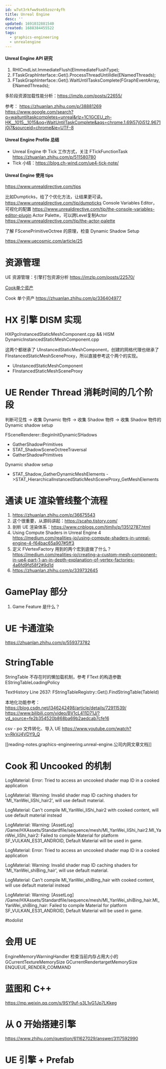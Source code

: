 ```yaml
---
id: w7ut3rkfww9seb5zozr4yfh
title: Unreal Engine
desc: ''
updated: 1691032881540
created: 1688384455522
tags:
  - graphics-engineering
  - unrealengine
---
```


#### Unreal Engine API 研究

1. RHICmdList.ImmediateFlush(EImmediateFlushType);
2. FTaskGraphInterface::Get().ProcessThreadUntilIdle(ENamedThreads);
3. FTaskGraphInterface::Get().WaitUntilTasksComplete(FGraphEventArray, ENamedThreads);

多阶段资源加载性能分析：https://imzlp.com/posts/22655/


参考：
https://zhuanlan.zhihu.com/p/38881269
https://www.google.com/search?q=waituntiltaskcompletes+unreal&rlz=1C1GCEU_zh-HK__1015__1015&oq=WaitUntilTaskComplete&aqs=chrome.1.69i57j0i512.9671j0j7&sourceid=chrome&ie=UTF-8

#### Unreal Engine Profile 总结

- Unreal Engine 中 Tick 工作方式，关注 FTickFunctionTask https://zhuanlan.zhihu.com/p/511580780
- Tick 小结：https://blog.ch-wind.com/ue4-tick-note/

#### Unreal Engine 使用 tips

https://www.unrealdirective.com/tips

比如Dumpticks，给了个优化方法，让结果更可读。
https://www.unrealdirective.com/tip/dumpticks
Console Variables Editor，可视化的配置
https://www.unrealdirective.com/tip/the-console-variables-editor-plugin
Actor Palette，可以跨Level复制Actor
https://www.unrealdirective.com/tip/the-actor-palette

了解 FScenePrimitiveOctree 的原理，检查 Dynamic Shadow Setup

https://www.uecosmic.com/article/25

# 资源管理
UE 资源管理：引擎打包资源分析 https://imzlp.com/posts/22570/

[Cook单个资产](https://www.google.com/search?q=ue4+cook%E5%8D%95%E4%B8%AA%E8%B5%84%E6%BA%90&newwindow=1&sxsrf=APwXEdevoQxk42zK8XAfi3yCd3LdtrJ-bw%3A1687354094986&ei=7vqSZM3gO6WF2roPwdurGA&oq=UE+%E7%83%98%E5%9F%B9&gs_lcp=Cgxnd3Mtd2l6LXNlcnAQARgCMgoIABBHENYEELADMgoIABBHENYEELADMgoIABBHENYEELADMgoIABBHENYEELADMgoIABBHENYEELADMgoIABBHENYEELADMgoIABBHENYEELADMgoIABBHENYEELADMgoIABBHENYEELADMgoIABBHENYEELADSgQIQRgAUABYAGC3BmgBcAF4AIABAIgBAJIBAJgBAMABAcgBCg&sclient=gws-wiz-serp)

Cook 单个资产 https://zhuanlan.zhihu.com/p/336404977

# HX 引擎 DISM 实现
HXPgcInstancedStaticMeshComponent.cpp && HISM
DynamicInstancedStaticMeshComponent.cpp

这两个都继承了 UInstancedStaticMeshComponent，创建的网格代理也继承了 FInstancedStaticMeshSceneProxy，所以直接参考这个两个的实现。
- UInstancedStaticMeshComponent
- FInstancedStaticMeshSceneProxy

# UE Render Thread 消耗时间的几个阶段

判断可见性 -> 收集 Dynamic 物件 -> 收集 Shadow 物件 -> 收集 Shadow 物件的 Dynamic shadow setup

FSceneRenderer::BeginInitDynamicSHadows
- GatherShadowPrimitives
- STAT_ShadowSceneOctreeTraversal
- GatherShadowPrimitives

Dynamic shadow setup
- STAT_Shadow_GatherDynamicMeshElements ->STAT_HierarchicalInstancedStaticMeshSceneProxy_GetMeshElements

# 通读 UE 渲染管线整个流程
1. https://zhuanlan.zhihu.com/p/36675543
2. 这个很重要，从源码讲起：https://scahp.tistory.com/
3. 剖析 UE 渲染体系：https://www.cnblogs.com/timlly/p/13512787.html
4. Using Compute Shaders in Unreal Engine 4 https://medium.com/realities-io/using-compute-shaders-in-unreal-engine-4-f64bac65a907#5ff3
5. 定义 FVertexFactory 用到的两个宏到底做了什么？https://medium.com/realities-io/creating-a-custom-mesh-component-in-ue4-part-1-an-in-depth-explanation-of-vertex-factories-4a6fd9fd58f2#9d1d
6. https://zhuanlan.zhihu.com/p/339732645

# GamePlay 部分
1. Game Feature 是什么？

# UE 卡通渲染
https://zhuanlan.zhihu.com/p/559373782

# StringTable
StringTable 不存在时的懒加载机制，参考 FText 的构造参数 EStringTableLoadingPolicy

TextHistory Line 2637: FStringTableRegistry::Get().FindStringTable(TableId)

本地化功能参考：
https://blog.csdn.net/l346242498/article/details/72911539/
https://www.bilibili.com/video/BV1cL411D71J/?vd_source=fe2b354520b868ba69b2aedcab7cfe16

csv - po 文件转化、导入 UE 
https://www.youtube.com/watch?v=RkVJ4VDY9_Q

[[reading-notes.graphics-engineering.unreal-engine.公司内网文章文档]]

# Cook 和 Uncooked 的机制


LogMaterial: Error: Tried to access an uncooked shader map ID in a cooked application

LogMaterial: Warning: Invalid shader map ID caching shaders for 'MI_YanWei_liShi_hair2', will use default material.

LogMaterial: Can't compile MI_YanWei_liShi_hair2 with cooked content, will use default material instead

LogMaterial: Warning: [AssetLog] /Game/HXAssets/Standardfile/sequence/mesh/MI_YanWei_liShi_hair2.MI_YanWei_liShi_hair2: Failed to compile Material for platform SF_VULKAN_ES31_ANDROID, Default Material will be used in game.

LogMaterial: Error: Tried to access an uncooked shader map ID in a cooked application

LogMaterial: Warning: Invalid shader map ID caching shaders for 'MI_YanWei_shiBing_hair', will use default material.

LogMaterial: Can't compile MI_YanWei_shiBing_hair with cooked content, will use default material instead

LogMaterial: Warning: [AssetLog] /Game/HXAssets/Standardfile/sequence/mesh/MI_YanWei_shiBing_hair.MI_YanWei_shiBing_hair: Failed to compile Material for platform SF_VULKAN_ES31_ANDROID, Default Material will be used in game.

#todolist
# 会用 UE  
EngineMemoryWarningHandler 检查当前内存占用大小的
GCurrentTextureMemorySize
GCurrentRendertargetMemorySize
ENQUEUE_RENDER_COMMAND

# 蓝图和 C++ 
https://mp.weixin.qq.com/s/9SY9uf-s3L1vG1Jp7LKkeg

# 从 0 开始搭建引擎

https://www.zhihu.com/question/611627029/answer/3117592990

# UE 引擎 + Prefab

